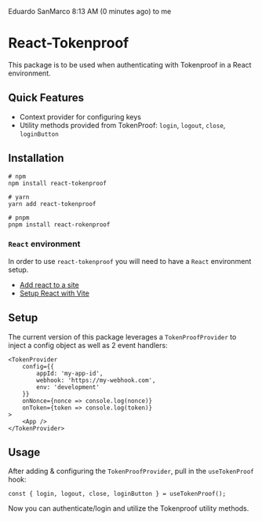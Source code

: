 Eduardo SanMarco
8:13 AM (0 minutes ago)
to me

# React-Tokenproof

This package is to be used when authenticating with Tokenproof in a React environment.

## Quick Features

- Context provider for configuring keys
- Utility methods provided from TokenProof: `login`, `logout`, `close`, `loginButton`

## Installation

```
# npm
npm install react-tokenproof

# yarn
yarn add react-tokenproof

# pnpm
pnpm install react-rokenproof
```

### `React` environment

In order to use `react-tokenproof` you will need to have a `React` environment setup.

- [Add react to a site](https://beta.reactjs.org/learn/add-react-to-a-website)
- [Setup React with Vite](https://vitejs.dev/guide/)

## Setup

The current version of this package leverages a `TokenProofProvider` to inject a config object as well as 2 event handlers:

```
<TokenProvider
    config={{
        appId: 'my-app-id',
        webhook: 'https://my-webhook.com',
        env: 'development'
    }}
    onNonce={nonce => console.log(nonce)}
    onToken={token => console.log(token)}
>
    <App />
</TokenProvider>

```

## Usage

After adding & configuring the `TokenProofProvider`, pull in the `useTokenProof` hook:

`const { login, logout, close, loginButton } = useTokenProof();`

Now you can authenticate/login and utilize the Tokenproof utility methods.
